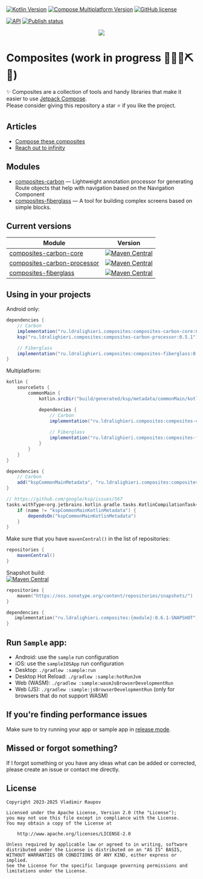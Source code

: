 ﻿[![Kotlin Version](https://img.shields.io/badge/Kotlin-v2.1.20-blue.svg?logo=kotlin)](https://kotlinlang.org)
[![Compose Multiplatform Version](https://img.shields.io/badge/Compose_Multiplatform-v1.8.0-blue.svg?logo=jetpackcompose)](https://www.jetbrains.com/compose-multiplatform)
[![GitHub license](https://img.shields.io/badge/license-Apache%20License%202.0-blue.svg)](https://www.apache.org/licenses/LICENSE-2.0)

[![API](https://img.shields.io/badge/API-21%2B-brightgreen.svg)](https://developer.android.com/tools/releases/platforms?hl=ru#5.0)
[![Publish status](https://github.com/LDRAlighieri/Composites/actions/workflows/publish.yml/badge.svg)](https://github.com/LDRAlighieri/Composites/actions)

<p align="center">
<img src="https://user-images.githubusercontent.com/48987500/218184621-5bab06f6-36a6-4a22-b25f-e3f41d7bd441.png" />
</p>

# Composites (work in progress 🚧🔧️👷⛏🚧)

✨ Composites are a collection of tools and handy libraries that make it easier to use [Jetpack Compose][compose].  
Please consider giving this repository a star ⭐ if you like the project.


## Articles
* [Compose these composites][compose-these-composites]
* [Reach out to infinity][reach-out-to-infinity]


## Modules
* [composites-carbon] &mdash; Lightweight annotation processor for generating Route objects that help with navigation based on the Navigation Component
* [composites-fiberglass] &mdash; A tool for building complex screens based on simple blocks.


## Current versions

| Module                                           | Version                                                                                                                                                                                                          |
|--------------------------------------------------|------------------------------------------------------------------------------------------------------------------------------------------------------------------------------------------------------------------|
| [composites-carbon-core][composites-carbon]      | [![Maven Central](https://img.shields.io/maven-central/v/ru.ldralighieri.composites/composites-carbon-core.svg)](https://mvnrepository.com/artifact/ru.ldralighieri.composites/composites-carbon-core)           |
| [composites-carbon-processor][composites-carbon] | [![Maven Central](https://img.shields.io/maven-central/v/ru.ldralighieri.composites/composites-carbon-processor.svg)](https://mvnrepository.com/artifact/ru.ldralighieri.composites/composites-carbon-processor) |
| [composites-fiberglass]                          | [![Maven Central](https://img.shields.io/maven-central/v/ru.ldralighieri.composites/composites-fiberglass.svg)](https://mvnrepository.com/artifact/ru.ldralighieri.composites/composites-fiberglass)             |


## Using in your projects

Android only:

```groovy
dependencies {
    // Carbon
    implementation("ru.ldralighieri.composites:composites-carbon-core:0.5.1")
    ksp("ru.ldralighieri.composites:composites-carbon-processor:0.5.1")

    // Fiberglass
    implementation("ru.ldralighieri.composites:composites-fiberglass:0.5.1")
}
```

Multiplatform:

```groovy
kotlin {
    sourceSets {
        commonMain {
            kotlin.srcDir("build/generated/ksp/metadata/commonMain/kotlin")

            dependencies {
                // Carbon
                implementation("ru.ldralighieri.composites:composites-carbon-core:0.5.1")
                
                // Fiberglass
                implementation("ru.ldralighieri.composites:composites-fiberglass:0.5.1")
            }
        }
    }
}

dependencies {
    // Carbon
    add("kspCommonMainMetadata", "ru.ldralighieri.composites:composites-carbon-processor:0.5.1")
}

// https://github.com/google/ksp/issues/567
tasks.withType<org.jetbrains.kotlin.gradle.tasks.KotlinCompilationTask<*>>().all {
    if (name != "kspCommonMainKotlinMetadata") {
        dependsOn("kspCommonMainKotlinMetadata")
    }
}
```

Make sure that you have `mavenCentral()` in the list of repositories:

```groovy
repositories {
    mavenCentral()
}
```

Snapshot build:  
[![Maven Central](https://img.shields.io/nexus/s/ru.ldralighieri.composites/composites-fiberglass?server=https://oss.sonatype.org)](https://oss.sonatype.org/content/repositories/snapshots/ru/ldralighieri/composites/)
```kotlin
repositories {
    maven("https://oss.sonatype.org/content/repositories/snapshots/")
}

dependencies {
   implementation("ru.ldralighieri.composites:{module}:0.6.1-SNAPSHOT")
}
```


## Run `Sample` app:

- Android: use the `sample` run configuration
- iOS: use the `sampleIOSApp` run configuration
- Desktop: `./gradlew :sample:run`
- Desktop Hot Reload: `./gradlew :sample:hotRunJvm`
- Web (WASM): `./gradlew :sample:wasmJsBrowserDevelopmentRun`
- Web (JS): `./gradlew :sample:jsBrowserDevelopmentRun` (only for browsers that do not support WASM)


## If you're finding performance issues

Make sure to try running your app or sample app in [release mode][performance].


## Missed or forgot something?

If I forgot something or you have any ideas what can be added or corrected, please create an issue or contact me directly.


## License

```
Copyright 2023-2025 Vladimir Raupov

Licensed under the Apache License, Version 2.0 (the "License");
you may not use this file except in compliance with the License.
You may obtain a copy of the License at

    http://www.apache.org/licenses/LICENSE-2.0

Unless required by applicable law or agreed to in writing, software
distributed under the License is distributed on an "AS IS" BASIS,
WITHOUT WARRANTIES OR CONDITIONS OF ANY KIND, either express or implied.
See the License for the specific language governing permissions and
limitations under the License.
```


[compose]: https://developer.android.com/jetpack/compose
[compose-these-composites]: https://medium.com/@ldralighieri/compose-these-composites-8ea923e4a34c
[reach-out-to-infinity]: https://medium.com/@ldralighieri/reach-out-to-infinity-bba17019a938
[composites-carbon]: https://github.com/LDRAlighieri/Composites/tree/main/composites-carbon
[composites-fiberglass]: https://github.com/LDRAlighieri/Composites/tree/main/composites-fiberglass
[performance]: https://developer.android.com/jetpack/compose/performance#build-release
